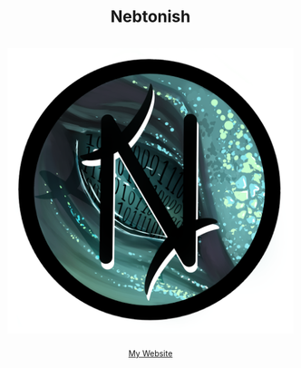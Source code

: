 <h1 align="center">Nebtonish</h1>

<h1 align="center"><img src="/logo.png" alt="Logo"></h1>

<p align="center">
  <a href="https://nebtonish.github.io/">My Website</a>
</p>
